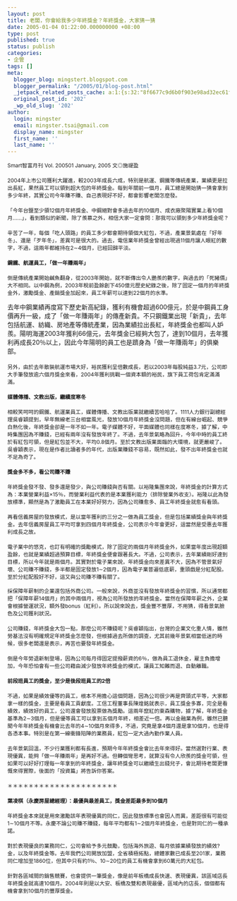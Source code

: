 ```yaml
---
layout: post
title: 老闆，你會給我多少年終獎金？年終獎金，大家猜一猜
date: 2005-01-04 01:22:00.000000000 +08:00
type: post
published: true
status: publish
categories:
- 企管
tags: []
meta:
  blogger_blog: mingstert.blogspot.com
  blogger_permalink: "/2005/01/blog-post.html"
  _jetpack_related_posts_cache: a:1:{s:32:"8f6677c9d6b0f903e98ad32ec61f8deb";a:2:{s:7:"expires";i:1455211481;s:7:"payload";a:3:{i:0;a:1:{s:2:"id";i:512;}i:1;a:1:{s:2:"id";i:88;}i:2;a:1:{s:2:"id";i:90;}}}}
  original_post_id: '202'
  _wp_old_slug: '202'
author:
  login: mingster
  email: mingster.tsai@gmail.com
  display_name: mingster
  first_name: ''
  last_name: ''
---
```

<p><span style="font-size:85%;">Smart智富月刊 Vol. 200501 January, 2005 文◎施禔盈</span><br /><span style="font-size:85%;"></span><br /><span style="font-size:85%;">2004年上市公司獲利大躍進，較2003年成長六成，特別是航運、鋼鐵等傳統產業，業績更是拉出長紅，果然員工可以領到超大包的年終獎金。每到年關前一個月，員工總是開始猜一猜會拿到多少年終，其實公司今年賺不賺、自己表現好不好，都會影響老闆怎麼發。</span><br /><span style="font-size:85%;"></span><br /><span style="font-size:85%;">「今年台鹽至少領12個月年終獎金、中鋼絕對會多過去年的10個月、成衣廠聚陽實業上看10個月……」，看到類似的新聞，除了羨慕之外，相信大家一定會問：那我可以領到多少年終獎金呢？</span><br /><span style="font-size:85%;"></span><br /><span style="font-size:85%;">辛苦了一年，每個「吃人頭路」的員工多少都會期待領個大紅包，不過，產業景氣處在「好年冬」、還是「歹年冬」，差異可是很大的。過去，電信業年終獎金曾經出現過11個月讓人眼紅的數字，不過，這兩年都維持在2∼4個月，已經回歸平淡。</span><br /><span style="font-size:85%;"></span><br /><span style="font-size:85%;"><strong>鋼鐵、航運員工，「做一年賺兩年」</strong></span><br /><span style="font-size:85%;"></span><br /><span style="font-size:85%;">倒是傳統產業開始鹹魚翻身，從2003年開始，就不斷傳出令人艷羨的數字，與過去的「死豬價」大不相同。以中鋼為例，2003年稅前盈餘創下450億元歷史紀錄之後，除了固定一個月的年終獎金外，激勵獎金、產銷獎金加起來，員工年薪可以達到22個月的水準。</p>
<p>去年中鋼業績再度寫下歷史新高紀錄，獲利有機會超過600億元，於是中鋼員工身價再升一級，成了「做一年賺兩年」的傳產新貴。不只鋼鐵業出現「新貴」，去年包括航運、紡織、房地產等傳統產業，因為業績拉出長紅，年終獎金也都叫人妒羨。陽明海運2003年獲利66億元，去年獎金已經夠大包了，達到10個月，去年獲利再成長20％以上，因此今年陽明的員工也是躋身為「做一年賺兩年」的俱樂部。</span><br /><span style="font-size:85%;"></span><br /><span style="font-size:85%;">另外，由於去年散裝航運市場大好，裕民獲利呈倍數成長，若以2003年每股純益3.7元，公司即大手筆發放逾六個月獎金來看，2004年獲利挑戰一個資本額的裕民，旗下員工荷包肯定滿滿滿。</span><br /><span style="font-size:85%;"></span><br /><span style="font-size:85%;"><strong>媒體傳播、文教出版，繼續度寒冬</strong></span><br /><span style="font-size:85%;"></span><br /><span style="font-size:85%;">相較笑呵呵的鋼鐵、航運業員工，媒體傳播、文教出版業就繼續苦哈哈了。1111人力銀行副總經理吳睿穎提到，早年無線老三台相當風光，發放10個月年終獎金沒問題，但在有線台崛起、競爭白熱化後，年終獎金卻是一年不如一年。</span><span style="font-size:85%;">電子媒體不好，平面媒體也同樣在度寒冬，據了解，中時集團因為不賺錢，已經有兩年沒有發放年終了。不過，去年景氣略為回升，今年中時的員工終於有紅包可領，但是紅包並不大，平均0.8個月。至於文教出版業面臨的大環境，就更嚴峻了。吳睿穎表示，現在是作者比讀者多的年代，出版業賺錢不容易，既然如此，發不出年終獎金也就不足為奇了。</span><br /><span style="font-size:85%;"></span><br /><span style="font-size:85%;"><strong>獎金多不多，看公司賺不賺</strong></span><br /><span style="font-size:85%;"></span><br /><span style="font-size:85%;">年終獎金發不發、發多還是發少，與公司賺錢與否有關。以裕隆集團來說，年終獎金的計算方式為：本業營業利益×15％，而營業利益代表的是本業獲利能力（排除營業外收支）。裕隆以此為發放標準，顯然是為了激勵員工在本業好好努力，因為公司賺愈多、員工年終獎金就愈有看頭。</span><br /><span style="font-size:85%;"></span><br /><span style="font-size:85%;">再看信義房屋的發放模式，是以當年獲利的三分之一做為員工獎金，但是包括業績獎金與年終獎金。去年信義房屋員工平均可拿到四個月年終獎金，公司表示今年會更好，這當然是受惠去年獲利成長之故。</span><br /><span style="font-size:85%;"></span><br /><span style="font-size:85%;">電子業中的悠克，也訂有明確的獎勵模式，除了固定的兩個月年終獎金外，如果當年度出現超額盈餘，也就是業績超過預算目標，年終獎金便會跟著長大。不過，公司表示，去年業績剛好達到目標，所以今年就是兩個月。</span><span style="font-size:85%;">其實對於電子業來說，年終獎金向來差異不大，因為不管景氣好壞、公司賺不賺錢，多半都是固定發放1∼2個月，因為電子業普遍低底薪，重頭戲是分紅配股。至於分紅配股好不好，這又與公司賺不賺有關了。</span><br /><span style="font-size:85%;"><br />採保障年薪制的企業還包括外商公司。一般來說，外商並沒有發放年終獎金的習慣，所以通常都把「保障年薪14個月」的其中兩個月，視為公司所發放的年終獎金。當然在保障年薪之外，企業會根據營運狀況，額外發bonus（紅利）。所以說來說去，獎金豐不豐厚，不用猜，得看景氣臉色及公司獲利狀況。</span><br /><span style="font-size:85%;"></span><br /><span style="font-size:85%;">公司賺錢，年終獎金大包一點，那麼公司不賺錢呢？吳睿穎指出，台灣的企業文化重人情，雖然勞基法沒有明確規定年終獎金怎麼發，但根據過去所做的調查，尤其前幾年景氣相當低迷的時候，很多老闆還是表示，再苦也要發年終獎金。</span><br /><span style="font-size:85%;"></span><br /><span style="font-size:85%;">倒是今年勞退新制登場，因為公司每月得固定提撥薪資的6％，做為員工退休金，雇主負擔增加，今年恐怕會有一些公司藉由減少發放年終獎金的模式，讓員工知難而退、自動離職。</span><br /><span style="font-size:85%;"></span><br /><span style="font-size:85%;"><strong>前段班員工的獎金，至少是後段班員工的2倍</strong></span><br /><span style="font-size:85%;"></span><br /><span style="font-size:85%;">不過，如果是績效優等的員工，根本不用擔心這個問題，因為公司很少再是齊頭式平等，大家都拿一樣的獎金，主要是看員工貢獻度。工信工程董事長陳煌銘就表示，員工獎金多寡，完全是看績效，績效好的員工，公司還會發放股票做為獎勵。這兩年竄紅的東森購物，據了解，年終獎金基準為2∼3個月，但是優等員工可以拿到五個月年終，相差近一倍。再以金融業為例，雖然已聽聞今年年終獎金有機會比去年的4∼10個月來得多，不過，究竟是拿4個月還是拿10個月，也是得各憑本事。特別是在第一線衝鋒陷陣的業務員，紅包一定大過內勤作業人員。</span><br /><span style="font-size:85%;"></span><br /><span style="font-size:85%;">去年景氣回溫，不少行業獲利都有長進，預期今年年終獎金會比去年來得好。當然選對行業、表現優異，能夠「做一年賺兩年」是再好不過。但轉個彎思考，就算沒有令人欣羨的獎金可領，但如果可以好好打理每一年拿到的年終獎金，讓年終獎金可以繼續生出錢兒子，會比期待老闆更慷慨來得實際，後面的「投資篇」將告訴你答案。</span><br /><span style="font-size:85%;"></span><br /><span style="font-size:85%;">＊＊＊＊＊＊＊＊＊＊＊＊＊＊＊＊＊＊＊＊＊</span><br /><span style="font-size:85%;"></span><br /><span style="font-size:85%;"><strong>葉凌棋（永慶房屋總經理）：最優與最差員工，獎金差距最多到10個月</strong></span><br /><span style="font-size:85%;"></span><br /><span style="font-size:85%;">年終獎金本來就是用來激勵該年表現優異的同仁，因此發放標準也會因人而異，差距很有可能從1∼10個月不等。永慶不論公司賺不賺錢，每年平均都有1∼2個月年終獎金，也是對同仁的一種承諾。</span><br /><span style="font-size:85%;"></span><br /><span style="font-size:85%;">對於表現優良的業務同仁，公司會給予多元鼓勵，包括海外旅遊、每月依據業績發放的績效?金，以及年終獎金等。去年我們公司開放加盟，全省積極拓點，總體家數已成長至201家，業務同仁增加至1860位，但其中只有約1％、10∼20位的員工有機會拿到60萬元的大紅包。</span><br /><span style="font-size:85%;"></span><br /><span style="font-size:85%;">針對各區域間的銷售競賽，也會提供一筆獎金，像是前年板橋成長快速、表現優異，該區域店長年終獎金就高達10個月。2004年則是以大安、板橋及雙和表現最優，區域內的店長，個個都有機會拿到10個月的豐厚獎金。</span><br /><span style="font-size:85%;"></span></p>
